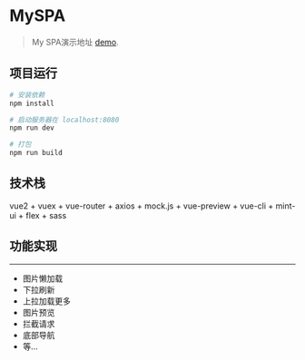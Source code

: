 # MySPA

> My SPA演示地址 [demo](https://fanytang.github.io/MySPA).

## 项目运行

``` bash
# 安装依赖
npm install

# 启动服务器在 localhost:8080
npm run dev

# 打包
npm run build

```
## 技术栈

vue2 + vuex + vue-router + axios + mock.js + vue-preview + vue-cli + mint-ui + flex + sass

## 功能实现
***
* 图片懒加载
* 下拉刷新
* 上拉加载更多
* 图片预览
* 拦截请求
* 底部导航
* 等...
